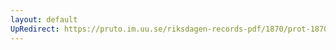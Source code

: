 ```yaml
---
layout: default
UpRedirect: https://pruto.im.uu.se/riksdagen-records-pdf/1870/prot-1870--ak--513.pdf
---
```


